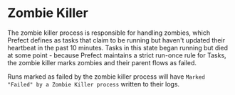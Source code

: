 # Zombie Killer

The zombie killer process is responsible for handling zombies, which Prefect defines as tasks that claim to be running
but haven't updated their heartbeat in the past 10 minutes.  Tasks in this state began running but died at some point -
because Prefect maintains a strict run-once rule for Tasks, the zombie killer marks zombies
and their parent flows as failed.

Runs marked as failed by the zombie killer process will have `Marked "Failed" by a Zombie Killer process`
written to their logs.
